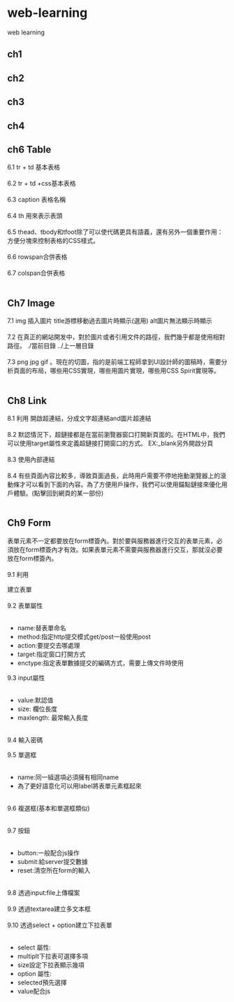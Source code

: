 # web-learning
web learning

## ch1

## ch2

## ch3

## ch4

## ch6 Table
6.1 tr + td 基本表格 <br><br/>
6.2 tr + td +css基本表格 <br><br/>
6.3 caption 表格名稱 <br><br/>
6.4 th 用來表示表頭 <br><br/>
6.5 thead、tbody和tfoot除了可以使代碼更具有語義，還有另外一個重要作用：方便分塊來控制表格的CSS樣式。 <br><br/>
6.6 rowspan合併表格 <br><br/>
6.7 colspan合併表格 <br><br/>
## Ch7 Image
7.1 img 插入圖片 title游標移動過去圖片時顯示(選用) alt圖片無法顯示時顯示<br><br/>
7.2 在真正的網站開发中，對於圖片或者引用文件的路徑，我們幾乎都是使用相對路徑。 ./當前目錄 ../上一層目錄<br><br/>
7.3 png jpg gif 。現在的切圖，指的是前端工程師拿到UI設計師的圖稿時，需要分析頁面的布局，哪些用CSS實現，哪些用圖片實現，哪些用CSS Spirit實現等。<br><br/>
## Ch8 Link
8.1 利用 <a>開啟超連結，分成文字超連結and圖片超連結<br><br/>
8.2 默認情況下，超鏈接都是在當前瀏覽器窗口打開新頁面的。在HTML中，我們可以使用target屬性來定義超鏈接打開窗口的方式。 EX:_blank另外開啟分頁<br><br/>
8.3 使用內部連結<br><br/>
8.4 有些頁面內容比較多，導致頁面過長，此時用戶需要不停地拖動瀏覽器上的滾動條才可以看到下面的內容。為了方便用戶操作，我們可以使用錨點鏈接來優化用戶體驗。(點擊回到網頁的某一部份)<br><br/>
 
## Ch9 Form
表單元素不一定都要放在form標簽內。對於要與服務器進行交互的表單元素，必須放在form標簽內才有效。如果表單元素不需要與服務器進行交互，那就沒必要放在form標簽內。<br><br/>
9.1 利用<form>建立表單<br><br/>
9.2 表單屬性 <br><br/>
  * name:替表單命名
  * method:指定http提交模式get/post一般使用post
  * action:要提交去哪處理
  * target:指定窗口打開方式
  * enctype:指定表單數據提交的編碼方式，需要上傳文件時使用

9.3 input屬性<br><br/>
  * value:默認值
  * size: 欄位長度
  * maxlength: 最常輸入長度<br><br/>
 
9.4 輸入密碼
 
9.5 單選框<br><br/>
  * name:同一組選項必須擁有相同name
  * 為了更好語意化可以用label將表單元素框起來<br><br/>

9.6 複選框(基本和單選框類似)<br><br/>
 
9.7 按鈕<br><br/>
  * button:一般配合js操作
  * submit:給server提交數據
  * reset:清空所在form的輸入<br><br/>

9.8 透過input:file上傳檔案<br><br/>
9.9 透過textarea建立多文本框<br><br/>
9.10 透過select + option建立下拉表單<br><br/>
 * select 屬性:
  * multiplt下拉表可選擇多項
  * size設定下拉表顯示幾項
 * option 屬性:
  * selected預先選擇
  * value配合js

